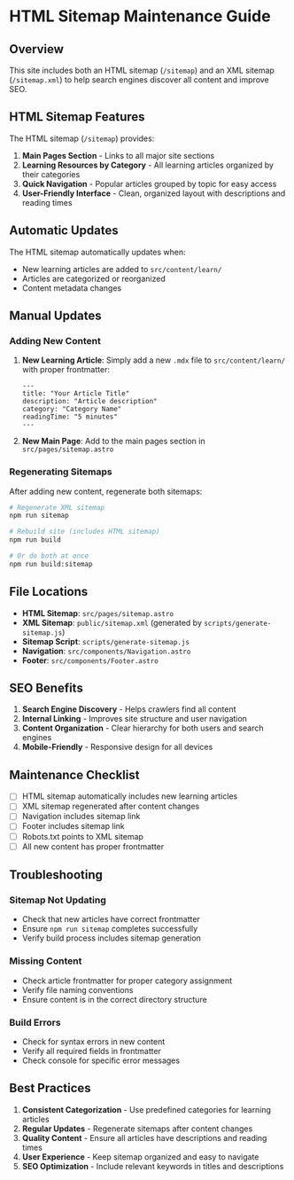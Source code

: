 # HTML Sitemap Maintenance Guide

## Overview

This site includes both an HTML sitemap (`/sitemap`) and an XML sitemap (`/sitemap.xml`) to help search engines discover all content and improve SEO.

## HTML Sitemap Features

The HTML sitemap (`/sitemap`) provides:

1. **Main Pages Section** - Links to all major site sections
2. **Learning Resources by Category** - All learning articles organized by their categories
3. **Quick Navigation** - Popular articles grouped by topic for easy access
4. **User-Friendly Interface** - Clean, organized layout with descriptions and reading times

## Automatic Updates

The HTML sitemap automatically updates when:

- New learning articles are added to `src/content/learn/`
- Articles are categorized or reorganized
- Content metadata changes

## Manual Updates

### Adding New Content

1. **New Learning Article**: Simply add a new `.mdx` file to `src/content/learn/` with proper frontmatter:
   ```mdx
   ---
   title: "Your Article Title"
   description: "Article description"
   category: "Category Name"
   readingTime: "5 minutes"
   ---
   ```

2. **New Main Page**: Add to the main pages section in `src/pages/sitemap.astro`

### Regenerating Sitemaps

After adding new content, regenerate both sitemaps:

```bash
# Regenerate XML sitemap
npm run sitemap

# Rebuild site (includes HTML sitemap)
npm run build

# Or do both at once
npm run build:sitemap
```

## File Locations

- **HTML Sitemap**: `src/pages/sitemap.astro`
- **XML Sitemap**: `public/sitemap.xml` (generated by `scripts/generate-sitemap.js`)
- **Sitemap Script**: `scripts/generate-sitemap.js`
- **Navigation**: `src/components/Navigation.astro`
- **Footer**: `src/components/Footer.astro`

## SEO Benefits

1. **Search Engine Discovery** - Helps crawlers find all content
2. **Internal Linking** - Improves site structure and user navigation
3. **Content Organization** - Clear hierarchy for both users and search engines
4. **Mobile-Friendly** - Responsive design for all devices

## Maintenance Checklist

- [ ] HTML sitemap automatically includes new learning articles
- [ ] XML sitemap regenerated after content changes
- [ ] Navigation includes sitemap link
- [ ] Footer includes sitemap link
- [ ] Robots.txt points to XML sitemap
- [ ] All new content has proper frontmatter

## Troubleshooting

### Sitemap Not Updating
- Check that new articles have correct frontmatter
- Ensure `npm run sitemap` completes successfully
- Verify build process includes sitemap generation

### Missing Content
- Check article frontmatter for proper category assignment
- Verify file naming conventions
- Ensure content is in the correct directory structure

### Build Errors
- Check for syntax errors in new content
- Verify all required fields in frontmatter
- Check console for specific error messages

## Best Practices

1. **Consistent Categorization** - Use predefined categories for learning articles
2. **Regular Updates** - Regenerate sitemaps after content changes
3. **Quality Content** - Ensure all articles have descriptions and reading times
4. **User Experience** - Keep sitemap organized and easy to navigate
5. **SEO Optimization** - Include relevant keywords in titles and descriptions
